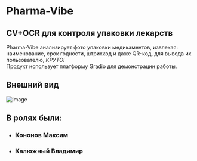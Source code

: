 # Pharma-Vibe
## CV+OCR для контроля упаковки лекарств
Pharma-Vibe анализирует фото упаковки медикаментов, извлекая: наименование, срок годности, штрихкод и даже QR-код, для вывода их пользователю, *КРУТО!* <br/>
Продукт использует платформу Gradio для демонстрации работы.
## Внешний вид
![image](https://github.com/user-attachments/assets/9f257321-718e-4af1-b622-ded0ddbaca11)
## В ролях были:
- ### Кононов Максим
- ### Калюжный Владимир
